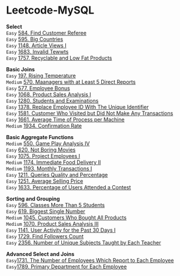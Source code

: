 # Leetcode-MySQL
**Select**  
`Easy` [584. Find Customer Referee](https://github.com/Adalyne/Leetcode-MySQL/blob/ba7a862fe6bbb24f496ca43c4fccead6652d012a/Select/584.%20Find%20Customer%20Referee.md)  
`Easy` [595. Big Countries](https://github.com/Adalyne/Leetcode-MySQL/blob/1cb30f216f932d79a876b1d95eaac2de8731457e/Select/595.%20Big%20Countries.md)  
`Easy` [1148. Article Views I](https://github.com/Adalyne/Leetcode-MySQL/blob/f912859a56ba11b8e31a9b53a18a2fe3bb6fd8e9/Select/1148.%20Article%20Views%20I.md)  
`Easy` [1683. Invalid Tewwts](https://github.com/Adalyne/Leetcode-MySQL/blob/f2c7bc1a5a29d9f146c4fecb27233bfa9a4522d1/Select/1683.%20Invalid%20Tweets.md)  
`Easy` [1757. Recyclable and Low Fat Products](https://github.com/Adalyne/Leetcode-MySQL/blob/31a9b1cafc294e21cfb9b9d4d8dea6b85ce33348/Select/1757.%20Recyclable%20and%20Low%20Fat%20Products.md)  

**Basic Joins**  
`Easy` [197. Rising Temperature](https://github.com/Adalyne/Leetcode-MySQL/blob/b1857e08fbea5b95c3ea385677c4094240099d6b/Basic%20Joins/197.%20Rising%20Temperature.md)  
`Medium` [570. Maanagers with at Least 5 Direct Reports](https://github.com/Adalyne/Leetcode-MySQL/blob/6a3a01fb2979d2ea7049791507197a2a0b5a506d/Basic%20Joins/570.%20Managers%20with%20at%20Least%205%20Direct%20Reports.md)  
`Easy` [577. Employee Bonus](https://github.com/Adalyne/Leetcode-MySQL/blob/280cae53c41dde7fa7dae4fcde01f210967ae30e/Basic%20Joins/577.%20Employee%20Bonus.md)  
`Easy` [1068. Product Sales Analysis I](https://github.com/Adalyne/Leetcode-MySQL/blob/151acea491411ed2edbe30c5e56a8e9fcc64e835/Basic%20Joins/1068.%20Product%20Sales%20Analysis%20I.md)  
`Easy` [1280. Students and Examinations](https://github.com/Adalyne/Leetcode-MySQL/blob/691e1fd95845fac81730dfe190a46846b95f2f0f/Basic%20Joins/1280.%20Students%20and%20Examinations.md)  
`Easy` [1378. Replace Employee ID With The Unique Identifier](https://github.com/Adalyne/Leetcode-MySQL/blob/007c69c7561c49f104c4a3c3045fd9c8e98e8d5a/Basic%20Joins/1378.%20Replace%20Employee%20ID%20With%20The%20Unique%20Identifier.md)  
`Easy` [1581. Customer Who Visited but Did Not Make Any Transactions](https://github.com/Adalyne/Leetcode-MySQL/blob/3d145055b38b05427fe555e4f3347bec824605fa/Basic%20Joins/1581.%20Customer%20Who%20Visited%20but%20Did%20Not%20Make%20Any%20Transactions.md)  
`Easy` [1661. Average Time of Process per Machine](https://github.com/Adalyne/Leetcode-MySQL/blob/09d9faa7ed4078f79df2d8ad3785aa848afb4015/Basic%20Joins/1661.%20Average%20Time%20of%20Process%20per%20Machine.md)  
`Medium` [1934. Confirmation Rate](https://github.com/Adalyne/Leetcode-MySQL/blob/adcb132540cf736adb5c3fadb27e47e4d4bb1256/Basic%20Joins/1934.%20Confirmation%20Rate.md)  

**Basic Aggregate Functions**  
`Medium` [550. Game Play Analysis IV](https://github.com/Adalyne/Leetcode-MySQL/blob/4c62b6baa3058b80937df5b28fba14f7ce4e1a14/Basic%20Aggregate%20Functions/550.%20Game%20Play%20Analysis%20IV.md)  
`Easy` [620. Not Boring Movies](https://github.com/Adalyne/Leetcode-MySQL/blob/096eae200e4d438dfec8172daad8c427deaa1d5e/Basic%20Aggregate%20Functions/620.%20Not%20Boring%20Movies.md)  
`Easy` [1075. Project Employees I](https://github.com/Adalyne/Leetcode-MySQL/blob/cc53048a66f9210d68f829ad726d51e8e2f852ab/Basic%20Aggregate%20Functions/1075.%20Project%20Employees%20I.md)  
`Medium` [1174. Immediate Food Delivery II](https://github.com/Adalyne/Leetcode-MySQL/blob/ea08a16a95a703ac61f4ecae63310f1f79f1fde1/Basic%20Aggregate%20Functions/1174.%20Immediate%20Food%20Delivery%20II.md)  
`Medium` [1193. Monthly Transactions I](https://github.com/Adalyne/Leetcode-MySQL/blob/01d7c40ccd4859d782b4a6690e1da1240c68ab21/Basic%20Aggregate%20Functions/1193.%20Monthly%20Transactions%20I.md)  
`Easy` [1211. Queries Quality and Percentage](https://github.com/Adalyne/Leetcode-MySQL/blob/971f8de49e6bd9003bb0c2e8285c5c1371f315b1/Basic%20Aggregate%20Functions/1211.%20Queries%20Quality%20and%20Percentage.md)  
`Easy` [1251. Average Selling Price](https://github.com/Adalyne/Leetcode-MySQL/blob/4821984593646a4a6f54688c5e89329748cadc45/Basic%20Aggregate%20Functions/1251.%20Average%20Selling%20Price.md)  
`Easy` [1633. Percentage of Users Attended a Contest](https://github.com/Adalyne/Leetcode-MySQL/blob/66e60826c3e5e2bb2e641263bbe34725f68abc3c/Basic%20Aggregate%20Functions/1633.%20Percentage%20of%20Users%20Attended%20a%20Contest.md)  

**Sorting and Grouping**  
`Easy` [596. Classes More Than 5 Students](https://github.com/Adalyne/Leetcode-MySQL/blob/3b52e355c190e72e23e70bdee38418a81cc20b62/Sorting%20and%20Grouping/596.%20Classes%20More%20Than%205%20Students.md)  
`Easy` [619. Biggest Single Number](https://github.com/Adalyne/Leetcode-MySQL/blob/d1bc31d7f92825e508ae2245fc2014ff9ae0518e/Sorting%20and%20Grouping/619.%20Biggest%20Single%20Number.md)  
`Medium` [1045. Customers Who Bought All Products](https://github.com/Adalyne/Leetcode-MySQL/blob/66d0e42437a0cdde2407c932b61d5e6545ba8ce2/Sorting%20and%20Grouping/1045.%20Customers%20Who%20Bought%20All%20Products.md)  
`Medium` [1070. Product Sales Analysis III](https://github.com/Adalyne/Leetcode-MySQL/blob/e652cc2da759d527f0496afad0ba111317b6a6f4/Sorting%20and%20Grouping/1070.%20Product%20Sales%20Analysis%20III.md)  
`Easy` [1141. User Activity for the Past 30 Days I](https://github.com/Adalyne/Leetcode-MySQL/blob/294146fc6c3e8985fbe3bd9157a2e83e162885c6/Sorting%20and%20Grouping/1141.%20User%20Activity%20for%20the%20Past%2030%20Days%20I.md)  
`Easy` [1729. Find Followers Count](https://github.com/Adalyne/Leetcode-MySQL/blob/ea97575b6713a079d5256d7fa2b8a813c4cfbc81/Sorting%20and%20Grouping/1729.%20Find%20Followers%20Count.md)  
`Easy` [2356. Number of Unique Subjects Taught by Each Teacher](https://github.com/Adalyne/Leetcode-MySQL/blob/f55a409595c7a359e4002cdd17fa4ad5e33fece0/Sorting%20and%20Grouping/2356.%20Number%20of%20Unique%20Subjects%20Taught%20by%20Each%20Teacher.md)  

**Advanced Select and Joins**  
`Easy`[1731. The Number of Employees Which Report to Each Employee](https://github.com/Adalyne/Leetcode-MySQL/blob/ca553ee465f7197af33a32ef6e0835cd1b51dcf4/Advanced%20Select%20and%20Joins/1731.%20The%20Number%20of%20Employees%20Which%20Report%20to%20Each%20Employee.md)  
`Easy`[1789. Primary Department for Each Employee](https://github.com/Adalyne/Leetcode-MySQL/blob/40adf550303095fdf8022bb4fd37bd31b899447e/Advanced%20Select%20and%20Joins/1789.%20Primary%20Department%20for%20Each%20Employee.md)  
